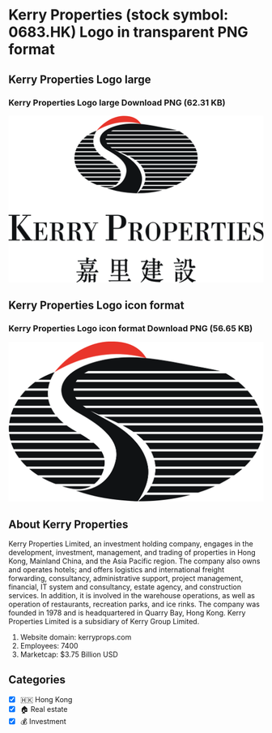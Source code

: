 # Kerry Properties (stock symbol: 0683.HK) Logo in transparent PNG format

## Kerry Properties Logo large

### Kerry Properties Logo large Download PNG (62.31 KB)

![Kerry Properties Logo large Download PNG (62.31 KB)](/img/orig/0683.HK_BIG-0c10757e.png)

## Kerry Properties Logo icon format

### Kerry Properties Logo icon format Download PNG (56.65 KB)

![Kerry Properties Logo icon format Download PNG (56.65 KB)](/img/orig/0683.HK-8381501a.png)

## About Kerry Properties

Kerry Properties Limited, an investment holding company, engages in the development, investment, management, and trading of properties in Hong Kong, Mainland China, and the Asia Pacific region. The company also owns and operates hotels; and offers logistics and international freight forwarding, consultancy, administrative support, project management, financial, IT system and consultancy, estate agency, and construction services. In addition, it is involved in the warehouse operations, as well as operation of restaurants, recreation parks, and ice rinks. The company was founded in 1978 and is headquartered in Quarry Bay, Hong Kong. Kerry Properties Limited is a subsidiary of Kerry Group Limited.

1. Website domain: kerryprops.com
2. Employees: 7400
3. Marketcap: $3.75 Billion USD


## Categories
- [x] 🇭🇰 Hong Kong
- [x] 🏠 Real estate
- [x] 💰 Investment
